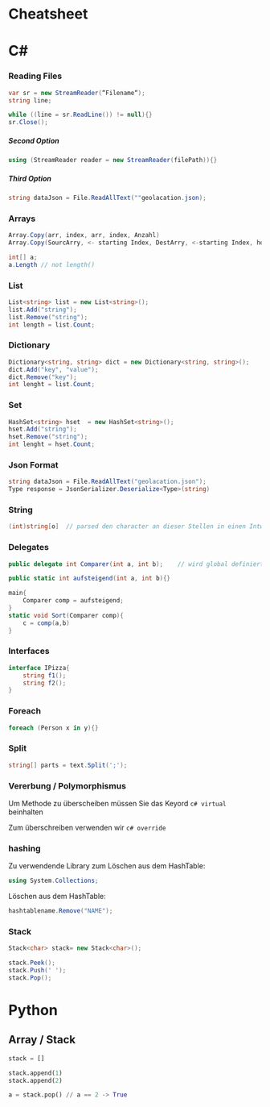 # Cheatsheet
# C\#

### Reading Files
```c#
var sr = new StreamReader(“Filename“);
string line;

while ((line = sr.ReadLine()) != null){}
sr.Close();
```

##### Second Option
```c#
using (StreamReader reader = new StreamReader(filePath)){}
```

##### Third Option
```c#
string dataJson = File.ReadAllText(""geolacation.json);
```

### Arrays
```c#
Array.Copy(arr, index, arr, index, Anzahl)
Array.Copy(SourcArry, <- starting Index, DestArry, <-starting Index, how much should be copied)

int[] a;
a.Length // not length()
```

### List
```cs
List<string> list = new List<string>();
list.Add("string");
list.Remove("string");
int length = list.Count;
```

### Dictionary
```cs
Dictionary<string, string> dict = new Dictionary<string, string>();
dict.Add("key", "value");
dict.Remove("key");
int lenght = list.Count;
```

### Set
```cs
HashSet<string> hset  = new HashSet<string>();
hset.Add("string");
hset.Remove("string");
int lenght = hset.Count;
```

### Json Format
```c#
string dataJson = File.ReadAllText("geolacation.json");
Type response = JsonSerializer.Deserialize<Type>(string)
```

### String
```c#
(int)string[o]  // parsed den character an dieser Stellen in einen Intwert
```

### Delegates
```c#
public delegate int Comparer(int a, int b);    // wird global definiert

public static int aufsteigend(int a, int b){}

main{
    Comparer comp = aufsteigend;
}
static void Sort(Comparer comp){
    c = comp(a,b)
}
```

### Interfaces
```c#
interface IPizza{
    string f1();
    string f2();
}
```

### Foreach
```cs
foreach (Person x in y){}
```

### Split
```cs
string[] parts = text.Split(';');
```
### Vererbung / Polymorphismus
Um Methode zu überscheiben müssen Sie das Keyord ```c# virtual``` beinhalten

Zum überschreiben verwenden wir ```c# override``` 

### hashing
Zu verwendende Library zum Löschen aus dem HashTable:

```C#
using System.Collections;
```

Löschen aus dem HashTable:
```C#
hashtablename.Remove("NAME");
```

### Stack

```c#
Stack<char> stack= new Stack<char>();

stack.Peek();
stack.Push(' ');
stack.Pop();
```

# Python

## Array / Stack

```python
stack = []

stack.append(1)
stack.append(2)

a = stack.pop() // a == 2 -> True
```

